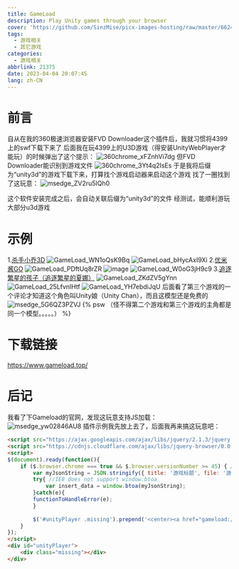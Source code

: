 ```yaml
---
title: GameLoad
description: Play Unity games through your browser
cover: 'https://github.com/SinzMise/picx-images-hosting/raw/master/6624165c7f851.9nzrkxau2v.webp'
tags:
  - 游戏相关
  - 其它游戏
categories: 
  - 游戏相关
abbrlink: 21375
date: 2023-04-04 20:07:45
lang: zh-CN
---
```

# 前言
自从在我的360极速浏览器安装FVD Downloader这个插件后，我就习惯将4399上的swf下载下来了
后面我在玩4399上的U3D游戏（得安装UnityWebPlayer才能玩）的时候弹出了这个提示：
![360chrome_xFZnhVi7dg](https://jsd.cdn.storisinz.site/gh/SinzMise/MYPictures@master/20230404/360chrome_xFZnhVi7dg.1xookg8vju2o.webp)
但FVD Downloader能识别到游戏文件
![360chrome_3Yt4q2IsEs](https://jsd.cdn.storisinz.site/gh/SinzMise/MYPictures@master/20230404/360chrome_3Yt4q2IsEs.26dp6kmu464g.webp)
于是我将后缀为“unity3d”的游戏下载下来，打算找个游戏启动器来启动这个游戏
找了一圈找到了这玩意：
![msedge_ZV2ru5IQh0](https://jsd.cdn.storisinz.site/gh/SinzMise/MYPictures@master/20230404/msedge_ZV2ru5IQh0.48zi2sq5i620.webp)

这个软件安装完成之后，会自动关联后缀为“unity3d”的文件
经测试，能顺利游玩大部分u3d游戏
# 示例
1.[杀手小乔3D](http://www.4399.com/flash/147405.htm)
![GameLoad_WN1oQsK9Bq](https://jsd.cdn.storisinz.site/gh/SinzMise/MYPictures@master/20230404/GameLoad_WN1oQsK9Bq.3quhllbtc540.webp)
![GameLoad_bHycAxI9Xi](https://jsd.cdn.storisinz.site/gh/SinzMise/MYPictures@master/20230404/GameLoad_bHycAxI9Xi.yj0xvg4dork.webp)
2.[优米酱GO](https://www.4399.com/flash/191954.htm)
![GameLoad_PDftUq8rZR](https://jsd.cdn.storisinz.site/gh/SinzMise/MYPictures@master/20230404/GameLoad_PDftUq8rZR.4ofq40gtb3e0.webp)
![image](https://jsd.cdn.storisinz.site/gh/SinzMise/MYPictures@master/20230404/image.12alzy49ndyo.webp)
![GameLoad_W0oG3jH9c9](https://jsd.cdn.storisinz.site/gh/SinzMise/MYPictures@master/20230404/GameLoad_W0oG3jH9c9.llzawzb03ts.webp)
3.[追逐繁星的孩子（追逐繁星的夏娜）](http://www.4399.com/flash/151847.htm)
![GameLoad_ZKdZV5gYnn](https://jsd.cdn.storisinz.site/gh/SinzMise/MYPictures@master/20230404/GameLoad_ZKdZV5gYnn.214xzg7lessg.webp)
![GameLoad_25LfvnlHtf](https://jsd.cdn.storisinz.site/gh/SinzMise/MYPictures@master/20230404/GameLoad_25LfvnlHtf.1uq8qqsy49s0.webp)
![GameLoad_YH7ebdiJqU](https://jsd.cdn.storisinz.site/gh/SinzMise/MYPictures@master/20230404/GameLoad_YH7ebdiJqU.hjnvf80xo6o.webp)
后面看了第三个游戏的一个评论才知道这个角色叫Unity娘（Unity Chan），而且这模型还是免费的
![msedge_5G6QZ3PZVJ](https://jsd.cdn.storisinz.site/gh/SinzMise/MYPictures@master/20230404/msedge_5G6QZ3PZVJ.2lzj9irde260.webp)
{% psw （怪不得第二个游戏和第三个游戏的主角都是同一个模型。。。。。） %}
# 下载链接
https://www.gameload.top/
# 后记
我看了下Gameload的官网，发现这玩意支持JS加载：
![msedge_yw02846AU8](https://jsd.cdn.storisinz.site/gh/SinzMise/MYPictures@master/20230404/msedge_yw02846AU8.5rh04nc4l3s0.webp)
插件示例我先放上去了，后面我再来搞这玩意吧：
``` html
<script src="https://ajax.googleapis.com/ajax/libs/jquery/2.1.3/jquery.min.js"></script>
<script src="https://cdnjs.cloudflare.com/ajax/libs/jquery-browser/0.0.8/jquery.browser.min.js"></script>
<script>
$(document).ready(function(){
    if ($.browser.chrome === true && $.browser.versionNumber >= 45) { //detect Chrome 45+
        var myJsonString = JSON.stringify({ title: '游戏标题', file: '游戏链接', type: "unity", width: 800, height: 600 });
        try{ //IE8 does not support window.btoa   
            var insert_data = window.btoa(myJsonString); 
        }catch(e){ 
        functionToHandleError(e);
        }
        
        $('#unityPlayer .missing').prepend('<center><a href="gameload://' + insert_data + '/"><img alt="Play game with Gameload!" src="http://data.gameload.top/download/playgameload.png" /></a><br /><br />Install Gameload to play Unity games<br /><a href="http://data.gameload.top/download/gameload.exe" title="Install Gameload now!"><img alt="Install Gameload now!" src="http://data.gameload.top/download/getgameload.png" /></a></center>');
    }
});
</script>
<div id="unityPlayer">
    <div class="missing"></div>
</div>
```